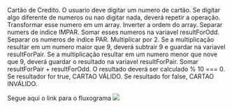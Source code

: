 Cartão de Credito.
O usuario deve digitar um numero de cartão.
Se digitar algo diferente de numeros ou nao digitar nada, deverá repetir a operação.
Transformar esse numero em um array.
Inverter a ordem do array.
Separar numers de indice IMPAR.
Somar esses numeros na variavel resultForOdd.
Separar os numeros de indice PAR.
Multiplicar por 2.
Se a multiplicação resultar em um numero maior que 9, deverá subtrair 9 e guardar na variavel resultForPair.
Se a multiplicação resultar em um numero menor que nove que 9, deverá guardar o resultado na variavel resultForPair.
Somar resultForPair +  resultForOdd.
O resultado deverá ser calculado % 10 === 0.
Se resultador for true,  CARTAO VÁLIDO.
Se resultado for false, CARTAO INVÁLIDO.

Segue aqui o link para o fluxograma <a href="https://imgur.com/a/WziX15w"><img src="https://imgur.com/a/WziX15w" /></a>